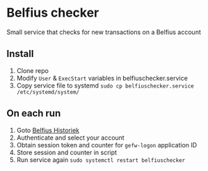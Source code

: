 # Belfius checker
Small service that checks for new transactions on a Belfius account

## Install
1. Clone repo
2. Modify `User` & `ExecStart` variables in belfiuschecker.service
3. Copy service file to systemd
`sudo cp belfiuschecker.service /etc/systemd/system/`


## On each run
1. Goto [Belfius Historiek](https://www.belfius.be/retail/nl/mijn-belfius/rekeningen/historiek-bekijken/index.aspx)
2. Authenticate and select your account
3. Obtain session token and counter for `gefw-logon` application ID
4. Store session and counter in script
5. Run service again
`sudo systemctl restart belfiuschecker`

